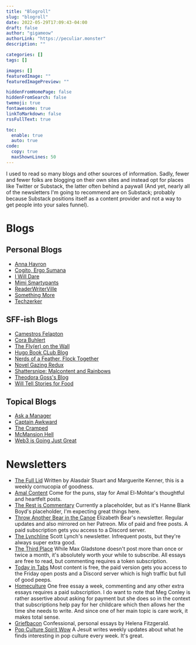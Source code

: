 ```yaml
---
title: "Blogroll"
slug: "blogroll"
date: 2022-05-29T17:09:43-04:00
draft: false
author: "gigameow"
authorLink: "https://peculiar.monster"
description: ""

categories: []
tags: []

images: []
featuredImage: ""
featuredImagePreview: ""

hiddenFromHomePage: false
hiddenFromSearch: false
twemoji: true
fontawesome: true
linkToMarkdown: false
rssFullText: true

toc:
  enable: true
  auto: true
code:
  copy: true
  maxShownLines: 50
---
```


I used to read so many blogs and other sources of information. Sadly, fewer and fewer folks are blogging on their own sites and instead opt for places like Twitter or Substack, the latter often behind a paywall (And yet, nearly all of the newsletters I'm going to recommend are on Substack; probably because Substack positions itself as a content provider and not a way to get people into your sales funnel).

# Blogs
## Personal Blogs
- [Anna Havron](https://www.annahavron.com)
- [Cogito, Ergo Sumana](https://harihareswara.net/)
- [I Will Dare](https://www.iwilldare.com)
- [Mimi Smartypants](https://mimismartypants.com/)
- [ReaderWriterVille](https://readerwriterville.com/)
- [Something More](https://myextensivereading.wordpress.com/)
- [Techzerker](https://techzerker.com/)

## SFF-ish Blogs
- [Camestros Felapton](https://camestrosfelapton.wordpress.com/)
- [Cora Buhlert](http://corabuhlert.com/)
- [The Fly(er) on the Wall](https://flyeronthewall.wordpress.com/)
- [Hugo Book CLub Blog](https://hugoclub.blogspot.com/)
- [Nerds of a Feather, Flock Together](http://www.nerds-feather.com/)
- [Novel Gazing Redux](https://marissalingen.com/)
- [Shattersnipe: Malcontent and Rainbows](https://fozmeadows.wordpress.com/)
- [Theodora Goss's Blog](https://theodoragoss.com/)
- [Will Tell Stories for Food](https://naomikritzer.com/)

## Topical Blogs
- [Ask a Manager](https://www.askamanager.org/)
- [Captain Awkward](https://captainawkward.com/)
- [The Cramped](http://www.thecramped.com/)
- [McMansion Hell](https://mcmansionhell.com/)
- [Web3 is Going Just Great](https://web3isgoinggreat.com/)

# Newsletters
- [The Full Lid](https://mailchi.mp/5a1f74b9a7fd/thefulllid) Written by Alasdair Stuart and Marguerite Kenner, this is a weekly cornucopia of goodness.
- [Amal Content](https://amal.substack.com/) Come for the puns, stay for Amal El-Mohtar's thoughtful and heartfelt posts.
- [The Rest is Commentary](https://hanneblankboyd.substack.com/) Currently a placeholder, but as it's Hanne Blank Boyd's placeholder, I'm expecting great things here.
- [Throw Another Bear in the Canoe](https://throwanotherbearinthecanoe.substack.com/) Elizabeth Bear's newsletter. Regular updates and also mirrored on her Patreon. Mix of paid and free posts. A paid subscription gets you access to a Discord server.
- [The Lynchline](https://scottlynch.substack.com) Scott Lynch's newsletter. Infrequent posts, but they're always super extra good.
- [The Third Place](https://maxgladstone.substack.com/) While Max Gladstone doesn't post more than once or twice a month, it's absolutely worth your while to subscribe. All essays are free to read, but commenting requires a token subscription.
- [Today in Tabs](https://www.todayintabs.com) Most content is free, the paid version gets you access to the Friday open posts and a Discord server which is high traffic but full of good peeps.
- [Homeculture](https://homeculture.substack.com/) One free essay a week, commenting and any other extra essays requires a paid subscription. I do want to note that Meg Conley is rather assertive about asking for payment but she does so in the context that subscriptions help pay for her childcare which then allows her the time she needs to write. And since one of her main topic is care work, it makes total sense.
- [Griefbacon](https://griefbacon.substack.com/) Confessional, personal essays by Helena Fitzgerald.
- [Pop Culture Spirit Wow](https://jimmcdermott.substack.com) A Jesuit writes weekly updates about what he finds interesting in pop culture every week. It's great.
